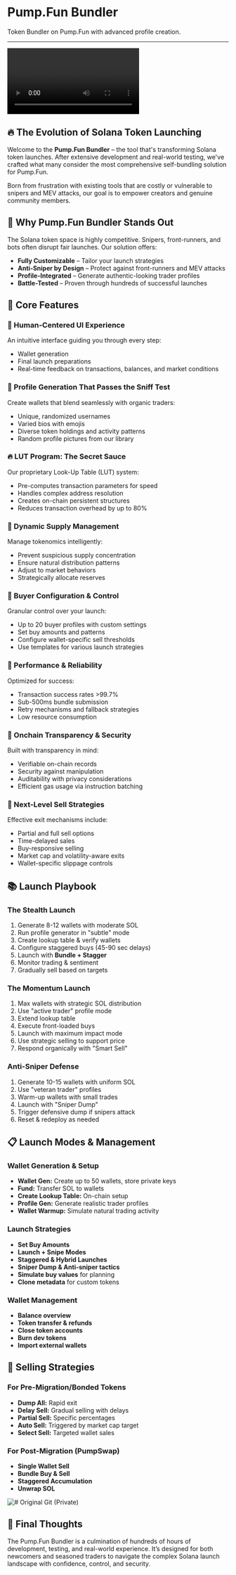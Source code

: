 # Pump.Fun Bundler

Token Bundler on Pump.Fun with advanced profile creation.

---

<video controls src="https://github.com/yosuke-kuroki/solana-pumpfun-bundler-electron-app/blob/main/solana-pumpfun-bundler.mp4" title="Pump.Fun Bundler App"></video>

## 🔥 The Evolution of Solana Token Launching

Welcome to the **Pump.Fun Bundler** – the tool that's transforming Solana token launches. After extensive development and real-world testing, we've crafted what many consider the most comprehensive self-bundling solution for Pump.Fun.

Born from frustration with existing tools that are costly or vulnerable to snipers and MEV attacks, our goal is to empower creators and genuine community members.

## 💎 Why Pump.Fun Bundler Stands Out

The Solana token space is highly competitive. Snipers, front-runners, and bots often disrupt fair launches. Our solution offers:

- **Fully Customizable** – Tailor your launch strategies
- **Anti-Sniper by Design** – Protect against front-runners and MEV attacks
- **Profile-Integrated** – Generate authentic-looking trader profiles
- **Battle-Tested** – Proven through hundreds of successful launches

## 🚀 Core Features

### 💊 Human-Centered UI Experience

An intuitive interface guiding you through every step:

- Wallet generation
- Final launch preparations
- Real-time feedback on transactions, balances, and market conditions

### 🧑 Profile Generation That Passes the Sniff Test

Create wallets that blend seamlessly with organic traders:

- Unique, randomized usernames
- Varied bios with emojis
- Diverse token holdings and activity patterns
- Random profile pictures from our library

### 🔥 LUT Program: The Secret Sauce

Our proprietary Look-Up Table (LUT) system:

- Pre-computes transaction parameters for speed
- Handles complex address resolution
- Creates on-chain persistent structures
- Reduces transaction overhead by up to 80%

### 🚨 Dynamic Supply Management

Manage tokenomics intelligently:

- Prevent suspicious supply concentration
- Ensure natural distribution patterns
- Adjust to market behaviors
- Strategically allocate reserves

### 🔔 Buyer Configuration & Control

Granular control over your launch:

- Up to 20 buyer profiles with custom settings
- Set buy amounts and patterns
- Configure wallet-specific sell thresholds
- Use templates for various launch strategies

### 🤖 Performance & Reliability

Optimized for success:

- Transaction success rates >99.7%
- Sub-500ms bundle submission
- Retry mechanisms and fallback strategies
- Low resource consumption

### 📂 Onchain Transparency & Security

Built with transparency in mind:

- Verifiable on-chain records
- Security against manipulation
- Auditability with privacy considerations
- Efficient gas usage via instruction batching

### 💸 Next-Level Sell Strategies

Effective exit mechanisms include:

- Partial and full sell options
- Time-delayed sales
- Buy-responsive selling
- Market cap and volatility-aware exits
- Wallet-specific slippage controls

## 📚 Launch Playbook

### The Stealth Launch

1. Generate 8-12 wallets with moderate SOL
2. Run profile generator in "subtle" mode
3. Create lookup table & verify wallets
4. Configure staggered buys (45-90 sec delays)
5. Launch with **Bundle + Stagger**
6. Monitor trading & sentiment
7. Gradually sell based on targets

### The Momentum Launch

1. Max wallets with strategic SOL distribution
2. Use "active trader" profile mode
3. Extend lookup table
4. Execute front-loaded buys
5. Launch with maximum impact mode
6. Use strategic selling to support price
7. Respond organically with "Smart Sell"

### Anti-Sniper Defense

1. Generate 10-15 wallets with uniform SOL
2. Use "veteran trader" profiles
3. Warm-up wallets with small trades
4. Launch with "Sniper Dump"
5. Trigger defensive dump if snipers attack
6. Reset & redeploy as needed

## 📋 Launch Modes & Management

### Wallet Generation & Setup

- **Wallet Gen:** Create up to 50 wallets, store private keys
- **Fund:** Transfer SOL to wallets
- **Create Lookup Table:** On-chain setup
- **Profile Gen:** Generate realistic trader profiles
- **Wallet Warmup:** Simulate natural trading activity

### Launch Strategies

- **Set Buy Amounts**
- **Launch + Snipe Modes**
- **Staggered & Hybrid Launches**
- **Sniper Dump & Anti-sniper tactics**
- **Simulate buy values** for planning
- **Clone metadata** for custom tokens

### Wallet Management

- **Balance overview**
- **Token transfer & refunds**
- **Close token accounts**
- **Burn dev tokens**
- **Import external wallets**

## 💸 Selling Strategies

### For Pre-Migration/Bonded Tokens

- **Dump All:** Rapid exit
- **Delay Sell:** Gradual selling with delays
- **Partial Sell:** Specific percentages
- **Auto Sell:** Triggered by market cap target
- **Select Sell:** Targeted wallet sales

### For Post-Migration (PumpSwap)

- **Single Wallet Sell**
- **Bundle Buy & Sell**
- **Staggered Accumulation**
- **Unwrap SOL**

![# Original Git (Private)](https://github.com/yosuke-kuroki/solana-pumpfun-bundler-electron-app/blob/6dba5ee7abb460617727913e542a81816358827e/original-git-image.PNG)

## 🚀 Final Thoughts

The Pump.Fun Bundler is a culmination of hundreds of hours of development, testing, and real-world experience. It’s designed for both newcomers and seasoned traders to navigate the complex Solana launch landscape with confidence, control, and security.
